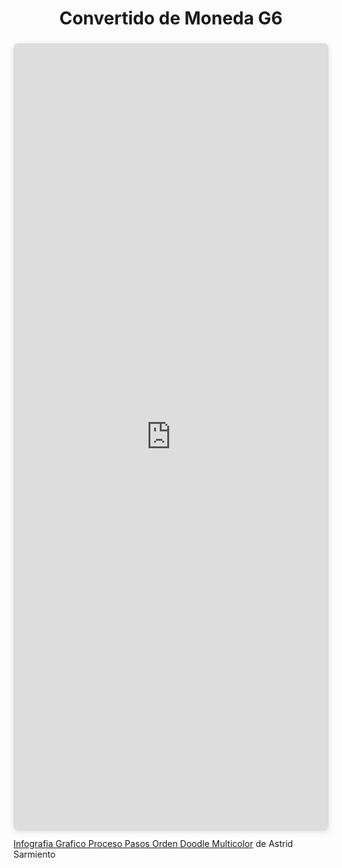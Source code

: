 <h1 align="center"> Convertido de Moneda G6 </h1>
<div style="position: relative; width: 100%; height: 0; padding-top: 250.0000%;
 padding-bottom: 0; box-shadow: 0 2px 8px 0 rgba(63,69,81,0.16); margin-top: 1.6em; margin-bottom: 0.9em; overflow: hidden;
 border-radius: 8px; will-change: transform;">
  <iframe loading="lazy" style="position: absolute; width: 100%; height: 100%; top: 0; left: 0; border: none; padding: 0;margin: 0;"
    src="https:&#x2F;&#x2F;www.canva.com&#x2F;design&#x2F;DAGEmj9qMWE&#x2F;XYMxjd3o5F1OxXVg2gLJNA&#x2F;view?embed" allowfullscreen="allowfullscreen" allow="fullscreen">
  </iframe>
</div>
<a href="https:&#x2F;&#x2F;www.canva.com&#x2F;design&#x2F;DAGEmj9qMWE&#x2F;XYMxjd3o5F1OxXVg2gLJNA&#x2F;view?utm_content=DAGEmj9qMWE&amp;utm_campaign=designshare&amp;utm_medium=embeds&amp;utm_source=link" target="_blank" rel="noopener">Infografia Grafico Proceso Pasos Orden Doodle Multicolor</a> de Astrid Sarmiento
